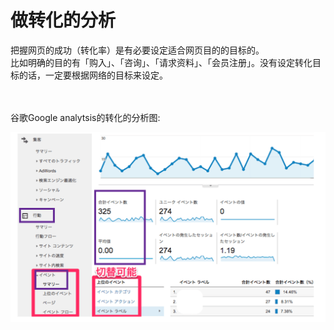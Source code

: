 # 做转化的分析

<p>把握网页的成功（转化率）是有必要设定适合网页目的的目标的。<br>
比如明确的目的有「购入」、「咨询」、「请求资料」、「会员注册」。没有设定转化目标的话，一定要根据网络的目标来设定。
</p>　

<p>谷歌Google analytsis的转化的分析图:

![谷歌Google analytsis的转化分析](https://github.com/Seankharisma/Data_Analysis_Project/blob/master/Web%20analyst/Web%E8%A7%A3%E6%9E%90/picture/Google_%20analytsis_event_tracking.png)

</p>